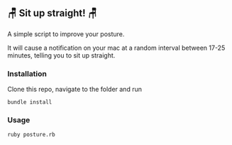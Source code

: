 ## 🪑 Sit up straight! 🪑

A simple script to improve your posture.

It will cause a notification on your mac at a random interval between 17-25 minutes, telling you to sit up straight.

### Installation
Clone this repo, navigate to the folder and run

```
bundle install
```

### Usage

```
ruby posture.rb
```
